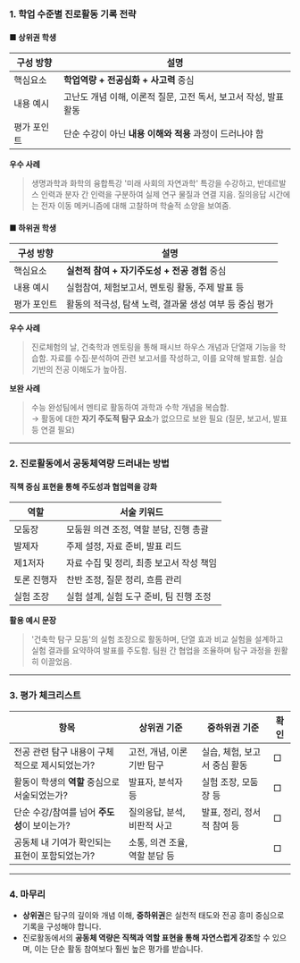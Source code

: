  
### 1. 학업 수준별 진로활동 기록 전략

#### ■ 상위권 학생

| 구성 방향  | 설명                                      |
| ------ | --------------------------------------- |
| 핵심요소   | **학업역량 + 전공심화 + 사고력** 중심                |
| 내용 예시  | 고난도 개념 이해, 이론적 질문, 고전 독서, 보고서 작성, 발표 활동 |
| 평가 포인트 | 단순 수강이 아닌 **내용 이해와 적용** 과정이 드러나야 함      |

**우수 사례**  
> 생명과학과 화학의 융합특강 '미래 사회의 자연과학' 특강을 수강하고, 반데르발스 인력과 분자 간 인력을 구분하여 실제 연구 물질과 연결 지음. 질의응답 시간에는 전자 이동 메커니즘에 대해 고찰하며 학술적 소양을 보여줌.

#### ■ 하위권 학생

| 구성 방향 | 설명 |
|------------|------|
| 핵심요소 | **실천적 참여 + 자기주도성 + 전공 경험** 중심 |
| 내용 예시 | 실험참여, 체험보고서, 멘토링 활동, 주제 발표 등 |
| 평가 포인트 | 활동의 적극성, 탐색 노력, 결과물 생성 여부 등 중심 평가 |

**우수 사례**  
> 진로체험의 날, 건축학과 멘토링을 통해 패시브 하우스 개념과 단열재 기능을 학습함. 자료를 수집·분석하여 관련 보고서를 작성하고, 이를 요약해 발표함. 실습 기반의 전공 이해도가 높아짐.

**보완 사례**  
> 수능 완성팀에서 멘티로 활동하여 과학과 수학 개념을 복습함.  
→ 활동에 대한 **자기 주도적 탐구 요소**가 없으므로 보완 필요 (질문, 보고서, 발표 등 연결 필요)

---

### 2. 진로활동에서 공동체역량 드러내는 방법

#### 직책 중심 표현을 통해 주도성과 협업력을 강화

| 역할 | 서술 키워드 |
|------|--------------|
| 모둠장 | 모둠원 의견 조정, 역할 분담, 진행 총괄 |
| 발제자 | 주제 설정, 자료 준비, 발표 리드 |
| 제1저자 | 자료 수집 및 정리, 최종 보고서 작성 책임 |
| 토론 진행자 | 찬반 조정, 질문 정리, 흐름 관리 |
| 실험 조장 | 실험 설계, 실험 도구 준비, 팀 진행 조정 |

**활용 예시 문장**  
> '건축학 탐구 모둠'의 실험 조장으로 활동하며, 단열 효과 비교 실험을 설계하고 실험 결과를 요약하여 발표를 주도함. 팀원 간 협업을 조율하며 탐구 과정을 원활히 이끌었음.

---

### 3. 평가 체크리스트

| 항목                          | 상위권 기준             | 중하위권 기준           | 확인  |
| --------------------------- | ------------------ | ----------------- | --- |
| 전공 관련 탐구 내용이 구체적으로 제시되었는가?  | 고전, 개념, 이론 기반 탐구   | 실습, 체험, 보고서 중심 활동 | □   |
| 활동이 학생의 **역할** 중심으로 서술되었는가? | 발표자, 분석자 등         | 실험 조장, 모둠장 등      | □   |
| 단순 수강/참여를 넘어 **주도성**이 보이는가? | 질의응답, 분석, 비판적 사고   | 발표, 정리, 정서적 참여 등  | □   |
| 공동체 내 기여가 확인되는 표현이 포함되었는가?  | 소통, 의견 조율, 역할 분담 등 |                   | □   |

---

### 4. 마무리

- **상위권**은 탐구의 깊이와 개념 이해, **중하위권**은 실천적 태도와 전공 흥미 중심으로 기록을 구성해야 합니다.
- 진로활동에서의 **공동체 역량은 직책과 역할 표현을 통해 자연스럽게 강조**할 수 있으며, 이는 단순 활동 참여보다 훨씬 높은 평가를 받습니다.
